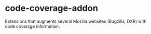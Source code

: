 # code-coverage-addon

Extensions that augments several Mozilla websites (Bugzilla, DXR) with code coverage information.
